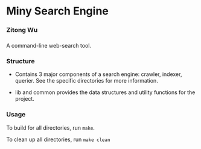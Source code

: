 # Miny Search Engine
### Zitong Wu

### 
A command-line web-search tool.

### Structure 
* Contains 3 major components of a search engine: crawler, indexer, querier. See the specific directories for more information.

* lib and common provides the data structures and utility functions for the project. 

### Usage
To build for all directories, run `make`.

To clean up all directories, run `make clean`

